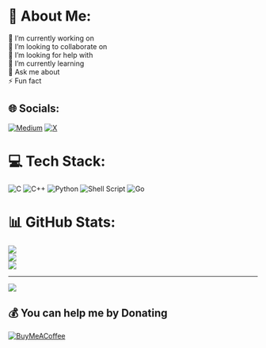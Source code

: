 # 💫 About Me:
🔭 I’m currently working on<br>👯 I’m looking to collaborate on<br>🤝 I’m looking for help with<br>🌱 I’m currently learning<br>💬 Ask me about<br>⚡ Fun fact


## 🌐 Socials:
[![Medium](https://img.shields.io/badge/Medium-12100E?logo=medium&logoColor=white)](https://medium.com/@enigma96) [![X](https://img.shields.io/badge/X-black.svg?logo=X&logoColor=white)](https://x.com/enigma949) 

# 💻 Tech Stack:
![C](https://img.shields.io/badge/c-%2300599C.svg?style=for-the-badge&logo=c&logoColor=white) ![C++](https://img.shields.io/badge/c++-%2300599C.svg?style=for-the-badge&logo=c%2B%2B&logoColor=white) ![Python](https://img.shields.io/badge/python-3670A0?style=for-the-badge&logo=python&logoColor=ffdd54) ![Shell Script](https://img.shields.io/badge/shell_script-%23121011.svg?style=for-the-badge&logo=gnu-bash&logoColor=white) ![Go](https://img.shields.io/badge/go-%2300ADD8.svg?style=for-the-badge&logo=go&logoColor=white)
# 📊 GitHub Stats:
![](https://github-readme-stats.vercel.app/api?username=enigma&theme=dark&hide_border=false&include_all_commits=true&count_private=true)<br/>
![](https://github-readme-streak-stats.herokuapp.com/?user=enigma&theme=dark&hide_border=false)<br/>
![](https://github-readme-stats.vercel.app/api/top-langs/?username=enigma&theme=dark&hide_border=false&include_all_commits=true&count_private=true&layout=compact)

---
[![](https://visitcount.itsvg.in/api?id=enigma&icon=0&color=0)](https://visitcount.itsvg.in)

  ## 💰 You can help me by Donating
  [![BuyMeACoffee](https://img.shields.io/badge/Buy%20Me%20a%20Coffee-ffdd00?style=for-the-badge&logo=buy-me-a-coffee&logoColor=black)](https://buymeacoffee.com/enigma96) 

  
<!-- Proudly created with GPRM ( https://gprm.itsvg.in ) -->
